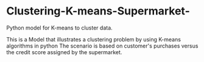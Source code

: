 # Clustering-K-means-Supermarket-
Python model for K-means to cluster data.

This is a Model that illustrates a clustering problem by using K-means algorithms in python
The scenario is based on customer's purchases versus the credit score assigned by the supermarket.


